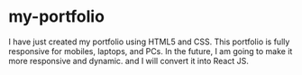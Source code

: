 # my-portfolio
I have just created my portfolio using HTML5 and CSS.
This portfolio is fully responsive for mobiles, laptops, and PCs.
In the future, I am going to make it more responsive and dynamic. and I will convert it into React JS.
